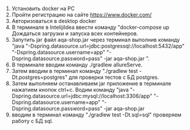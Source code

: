 1. Установить docker на PC
2. Пройти регистрацию на сайте https://www.docker.com/
3. Авторизоваться в desktop docker 
4. В терминале в IntelijiIdea ввести команду "docker-compose up Дождаться загрузки и запуска всех контейнеров. 
5. Запутить jar файл aqa-shop.jar через терминал выполнив команду "java "-Dspring.datasource.url=jdbc:postgressql://localhost:5432/app" "-Dspring.datasource.username=app" "-Dspring.datasource.password=pass" -jar aqa-shop.jar
   ". 
6. В терминале вводим команду ./gradlew allureServe. 
7. Затем вводим в терминал команду "./gradlew test -Dt.postgres=postgres" для проверки тестов с БД postgres.
7. Затем выполняем останавливаем jar приложение в терминале нажатием кнопок ctrl+c. Водим команду "java "-Dspring.datasource.url=jdbc:mysql://localhost:3306/app" "-Dspring.datasource.username=app" "-Dspring.datasource.password=pass" -jar aqa-shop.jar
8. вводим в терминал команду "./gradlew test -Dt.sql=sql" проверяем работу с БД sql.
